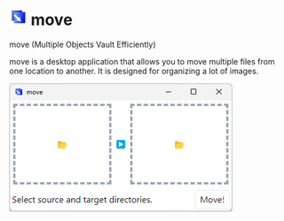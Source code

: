 # ![](./src-tauri/icons/32x32.png) move

move (Multiple Objects Vault Efficiently)

move is a desktop application that allows you to move multiple files from one location to another. It is designed for organizing a lot of images.

![screenshot](./screenshot-win.png)
